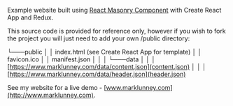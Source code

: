 Example website built using [React Masonry Component](https://github.com/eiriklv/react-masonry-component) with Create React App and Redux.

This source code is provided for reference only, however if you wish to fork the project you will just need to add your own /public directory:

└───public
│ │ index.html (see Create React App for template)
│ │ favicon.ico
│ │ manifest.json
│ │
│ └───data
│ │ │ [https://www.marklunney.com/data/content.json](content.json)
│ │ │ [https://www.marklunney.com/data/header.json](header.json)

See my website for a live demo - [www.marklunney.com](http://www.marklunney.com).
